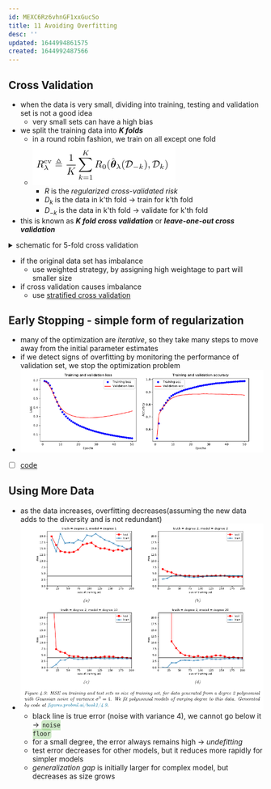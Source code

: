 ```yaml
---
id: MEXC6Rz6vhnGF1xxGucSo
title: 11 Avoiding Overfitting
desc: ''
updated: 1644994861575
created: 1644992487566
---
```


## Cross Validation

- when the data is very small, dividing into training, testing and validation set is not a good idea
  - very small sets can have a high bias
- we split the training data into **_K folds_**
  - in a round robin fashion, we train on all except one fold
  - ![](/assets/images/2022-02-16-11-56-07.png)
    - $R$ is the *regularized cross-validated risk*
    - $D_k$ is the data in k'th fold -> train for k'th fold
    - $D_{-k}$ is the data in k'th fold -> validate for k'th fold
- this is known as **_K fold cross validation_** or **_leave-one-out cross validation_**

<details>
<summary>schematic for 5-fold cross validation</summary>

![](/assets/images/2022-02-16-12-04-58.png)

</details>

- if the original data set has imbalance
  - use weighted strategy, by assigning high weightage to part will smaller size
- if cross validation causes imbalance
  - use [stratified cross validation](https://towardsdatascience.com/what-is-stratified-cross-validation-in-machine-learning-8844f3e7ae8e)

## Early Stopping - simple form of regularization

- many of the optimization are *iterative*, so they take many steps to move away from the initial parameter estimates
- if we detect signs of overfitting by monitoring the performance of validation set, we stop the optimization problem
- ![](/assets/images/2022-02-16-12-12-55.png)
- [ ] [code](https://github.com/probml/pyprobml/blob/master/scripts/imdb_mlp_bow_tf.py)
  
## Using More Data

- as the data increases, overfitting decreases(assuming the new data adds to the diversity and is not redundant)
- ![](/assets/images/2022-02-16-12-26-24.png)
  - black line is true error (noise with variance 4), we cannot go below it -> <code style="background-color: #43b02a40; padding:3px 2px; border-radius: 5px">noise floor</code>
  - for a small degree, the error always remains high -> *undefitting*
  - test error decreases for other models, but it reduces more rapidly for simpler models
  - *generalization gap* is initially larger for complex model, but decreases as size grows
  